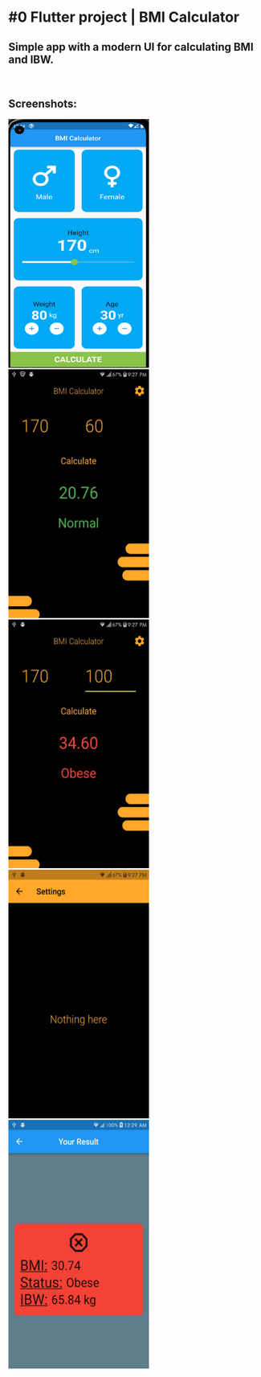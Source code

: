 # \#0 Flutter project | BMI Calculator

<h2>
Simple app with a modern UI for calculating BMI and IBW.</h2>
<br>

## Screenshots:

<p float="left">
    <img src="imgs/bmi_1.png" width="280" height="495"> 
    <img src="imgs/bmi_2.jpeg" width="280" height="495"> 
    <img src="imgs/bmi_3.jpeg" width="280" height="495"> 
    <img src="imgs/bmi_4.jpeg" width="280" height="495"> 
    <img src="imgs/bmi_5.jpeg" width="280" height="495"> 
</p>